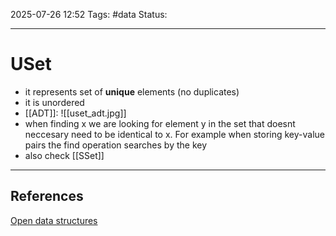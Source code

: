 
2025-07-26 12:52
Tags: #data
Status:

---
# USet
- it represents set of **unique** elements (no duplicates)
- it is unordered
- [[ADT]]:
![[uset_adt.jpg]]
- when finding x we are looking for element y in the set that doesnt neccesary need to be identical to x. For example when storing key-value pairs the find operation searches by the key
- also check [[SSet]]

---
## References
[Open data  structures](https://opendatastructures.org/ods-cpp/1_2_Interfaces.html)


